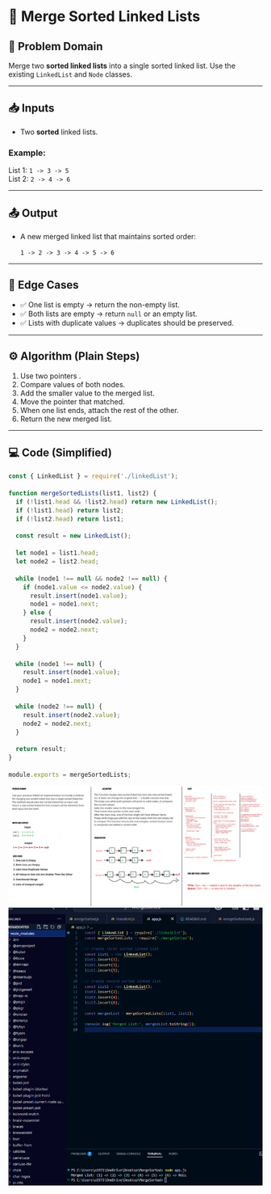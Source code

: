 # 🧩 Merge Sorted Linked Lists

## 📜 Problem Domain

Merge two **sorted linked lists** into a single sorted linked list. Use the existing `LinkedList` and `Node` classes.

---

## 📥 Inputs

- Two **sorted** linked lists.

### Example:

List 1: `1 -> 3 -> 5`  
List 2: `2 -> 4 -> 6`

---

## 📤 Output

- A new merged linked list that maintains sorted order:
  
  `1 -> 2 -> 3 -> 4 -> 5 -> 6`

---

## 🧪 Edge Cases

- ✅ One list is empty → return the non-empty list.
- ✅ Both lists are empty → return `null` or an empty list.
- ✅ Lists with duplicate values → duplicates should be preserved.

---

## ⚙️ Algorithm (Plain Steps)

1. Use two pointers .
2. Compare values of both nodes.
3. Add the smaller value to the merged list.
4. Move the pointer that matched.
5. When one list ends, attach the rest of the other.
6. Return the new merged list.

---

## 💻 Code (Simplified)

```js
const { LinkedList } = require('./linkedList');

function mergeSortedLists(list1, list2) {
  if (!list1.head && !list2.head) return new LinkedList();
  if (!list1.head) return list2;
  if (!list2.head) return list1;

  const result = new LinkedList();

  let node1 = list1.head;
  let node2 = list2.head;

  while (node1 !== null && node2 !== null) {
    if (node1.value <= node2.value) {
      result.insert(node1.value);
      node1 = node1.next;
    } else {
      result.insert(node2.value);
      node2 = node2.next;
    }
  }

  while (node1 !== null) {
    result.insert(node1.value);
    node1 = node1.next;
  }

  while (node2 !== null) {
    result.insert(node2.value);
    node2 = node2.next;
  }

  return result;
}

module.exports = mergeSortedLists;
```
![My Image](https://github.com/osamaaAlmahameed/challenges-and-data-structures./blob/main/Merge-Sorted/mergeListSort.png?raw=true)
![My Image](https://github.com/osamaaAlmahameed/challenges-and-data-structures./blob/main/Merge-Sorted/console-output.png?raw=true)
